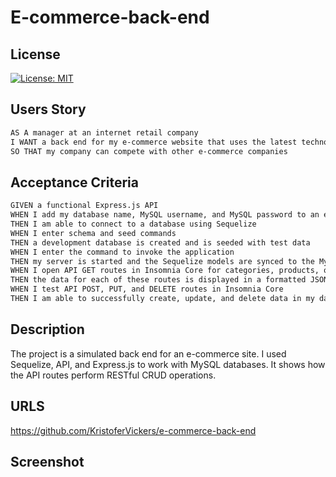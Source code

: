 # E-commerce-back-end

## License 

[![License: MIT](https://img.shields.io/badge/License-MIT-yellow.svg)](https://opensource.org/licenses/MIT)

## Users Story

```md
AS A manager at an internet retail company
I WANT a back end for my e-commerce website that uses the latest technologies
SO THAT my company can compete with other e-commerce companies
```

## Acceptance Criteria

```md
GIVEN a functional Express.js API
WHEN I add my database name, MySQL username, and MySQL password to an environment variable file
THEN I am able to connect to a database using Sequelize
WHEN I enter schema and seed commands
THEN a development database is created and is seeded with test data
WHEN I enter the command to invoke the application
THEN my server is started and the Sequelize models are synced to the MySQL database
WHEN I open API GET routes in Insomnia Core for categories, products, or tags
THEN the data for each of these routes is displayed in a formatted JSON
WHEN I test API POST, PUT, and DELETE routes in Insomnia Core
THEN I am able to successfully create, update, and delete data in my database
```

## Description 

The project is a simulated back end for an e-commerce site. I used Sequelize, API, and Express.js to work with MySQL databases. It shows how the API routes perform RESTful CRUD operations.

## URLS

https://github.com/KristoferVickers/e-commerce-back-end

## Screenshot